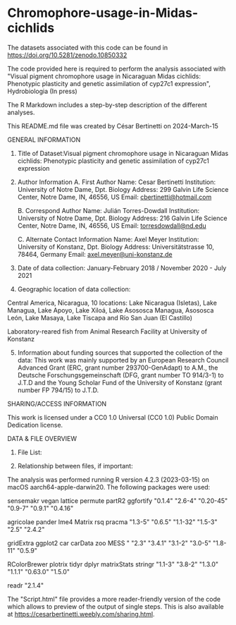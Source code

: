 # Chromophore-usage-in-Midas-cichlids

The datasets associated with this code can be found in https://doi.org/10.5281/zenodo.10850332

The code provided here is required to perform the analysis associated with "Visual pigment chromophore usage in Nicaraguan Midas cichlids: Phenotypic plasticity and genetic assimilation of cyp27c1 expression", Hydrobiologia (In press)

The R Markdown includes a step-by-step description of the different analyses.

This README.md file was created by César Bertinetti on 2024-March-15 


GENERAL INFORMATION

1. Title of Dataset:Visual pigment chromophore usage in Nicaraguan Midas cichlids: Phenotypic plasticity and genetic assimilation of cyp27c1 expression


2. Author Information
	A. First Author
		Name: Cesar Bertinetti
		Institution: University of Notre Dame, Dpt. Biology
		Address: 299 Galvin Life Science Center, Notre Dame, IN, 46556, US
		Email: cbertinetti@hotmail.com

	B. Correspond Author 
		Name: Julián Torres-Dowdall
		Institution: University of Notre Dame, Dpt. Biology
		Address: 216 Galvin Life Science Center, Notre Dame, IN, 46556, US
		Email: torresdowdall@nd.edu

	C. Alternate Contact Information
		Name: Axel Meyer
		Institution: University of Konstanz, Dpt. Biology
		Address: Universitätstrasse 10, 78464, Germany
		Email: axel.meyer@uni-konstanz.de

3. Date of data collection: January-February 2018 / November 2020 - July 2021

4. Geographic location of data collection: 

Central America, Nicaragua, 10 locations: Lake Nicaragua (Isletas), Lake Managua, Lake Apoyo, Lake Xiloá, Lake Asososca Managua, Asososca León, Lake Masaya, Lake Tiscapa and Río San Juan (El Castillo)

Laboratory-reared fish from Animal Research Facility at University of Konstanz

5. Information about funding sources that supported the collection of the data: This work was mainly supported by an European Research Council Advanced Grant (ERC, grant number 293700-GenAdapt) to A.M., the Deutsche Forschungsgemeinschaft (DFG, grant number TO 914/3-1) to J.T.D and the Young Scholar Fund of the University of Konstanz (grant number FP 794/15) to J.T.D.


SHARING/ACCESS INFORMATION

This work is licensed under a CC0 1.0 Universal (CC0 1.0) Public Domain Dedication license.


DATA & FILE OVERVIEW

1. File List: 


2. Relationship between files, if important: 



The analysis was performed running R version 4.2.3 (2023-03-15) on macOS aarch64-apple-darwin20. The following packages were used:

 sensemakr        vegan      lattice      permute       partR2    ggfortify 
   "0.1.4"      "2.6-4"    "0.20-45"      "0.9-7"      "0.9.1"     "0.4.16" 

 agricolae       pander         lme4       Matrix         rsq       pracma 
   "1.3-5"      "0.6.5"     "1.1-32"      "1.5-3"        "2.5"      "2.4.2" 

 gridExtra      ggplot2         car       carData          zoo         MESS 
  "   "2.3"      "3.4.1"      "3.1-2"      "3.0-5"     "1.8-11"      "0.5.9" 

RColorBrewer      plotrix        tidyr        dplyr    matrixStats      stringr 
  "1.1-3"         "3.8-2"       "1.3.0"      "1.1.1"     "0.63.0"      "1.5.0" 
 
 readr 
 "2.1.4"

The "Script.html" file provides a more reader-friendly version of the code which allows to preview of the output of single steps. This is also available at https://cesarbertinetti.weebly.com/sharing.html.









